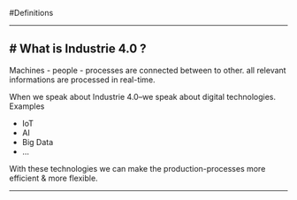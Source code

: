 #Definitions 

---
## # What is Industrie 4.0 ?

Machines - people - processes are connected between to other.
all relevant informations are processed in real-time.

When we speak about Industrie 4.0–we speak about digital technologies.
Examples
- IoT
- AI
- Big Data
- ...

With these technologies we can make the production-processes more efficient & more flexible.

---
